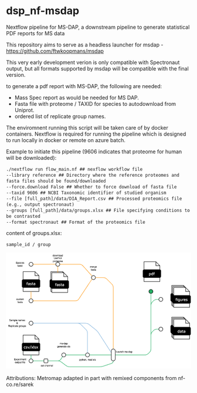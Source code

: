 # dsp_nf-msdap
Nextflow pipeline for MS-DAP, a downstream pipeline to generate statistical PDF reports for MS data

This repository aims to serve as a headless launcher for msdap - https://github.com/ftwkoopmans/msdap 

This very early development verion is only compatible with Spectronaut output, but all formats supported by msdap will be compatible with the final version.

to generate a pdf report with MS-DAP, the following are needed:

* Mass Spec report as would be needed for MS DAP.
* Fasta file with proteome / TAXID for species to autodownload from Uniprot.
* ordered list of replicate group names.

The enviromnent running this script will be taken care of by docker containers.
Nextflow is required for running the pipeline which is designed to run locally in docker or remote on azure batch.


Example to initiate this pipeline (9606 indicates that proteome for human will be downloaded):

```
./nextflow run flow_main.nf ## nexflow workflow file
--library reference ## Directory where the reference proteomes and fasta files should be found/downloaded
--force.download False ## Whether to force download of fasta file
--taxid 9606 ## NCBI Taxonomic identifier of studied organism
--file [full_path]/data/DIA_Report.csv ## Processed proteomics file (e.g., output spectronaut)
--groups [full_path]/data/groups.xlsx ## File specifying conditions to be contrasted
--format spectronaut ## Format of the proteomics file
```

content of groups.xlsx:
```
sample_id / group
```
![metromap](metromap.png)

Attributions: 
Metromap adapted in part with remixed components from nf-co.re/sarek 
